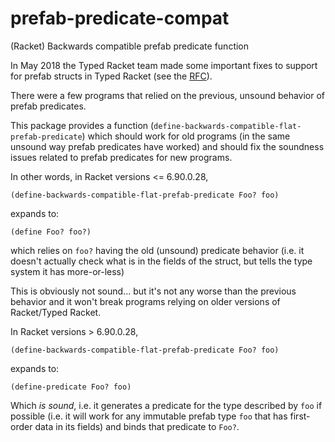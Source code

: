 # prefab-predicate-compat
(Racket) Backwards compatible prefab predicate function

In May 2018 the Typed Racket team made some important fixes to support for
prefab structs in Typed Racket (see the [RFC](https://github.com/racket/typed-racket/blob/master/rfcs/text/0001-prefab-structs.md)).

There were a few programs that relied on the previous, unsound behavior
of prefab predicates.

This package provides a function (`define-backwards-compatible-flat-prefab-predicate`) 
which should work for old programs (in the same unsound way prefab predicates have worked) 
and should fix the soundness issues related to prefab predicates for new programs.

In other words, in Racket versions <= 6.90.0.28,

```
(define-backwards-compatible-flat-prefab-predicate Foo? foo)
```

expands to:

```(define Foo? foo?)```

which relies on `foo?` having the old (unsound) predicate behavior (i.e. it doesn't
actually check what is in the fields of the struct, but tells the type system it
has more-or-less)

This is obviously not sound... but it's not any worse than the previous behavior
and it won't break programs relying on older versions of Racket/Typed Racket.


In Racket versions > 6.90.0.28,

```
(define-backwards-compatible-flat-prefab-predicate Foo? foo)
```

expands to:

```(define-predicate Foo? foo)```


Which _is sound_, i.e. it generates a predicate for the type described by `foo`
if possible (i.e. it will work for any immutable prefab type `foo` that has
first-order data in its fields) and binds that predicate to `Foo?`.
